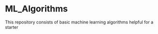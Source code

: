 # ML_Algorithms
This repository consists of basic machine learning algorithms helpful for a starter
